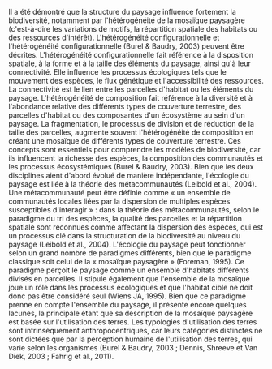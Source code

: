 Il a été démontré que la structure du paysage influence fortement la biodiversité, notamment par l'hétérogénéité de la mosaïque paysagère (c'est-à-dire les variations de motifs, la répartition spatiale des habitats ou des ressources d'intérêt). L'hétérogénéité configurationnelle et l'hétérogénéité configurationnelle (Burel & Baudry, 2003) peuvent être décrites. L'hétérogénéité configurationnelle fait référence à la disposition spatiale, à la forme et à la taille des éléments du paysage, ainsi qu'à leur connectivité. Elle influence les processus écologiques tels que le mouvement des espèces, le flux génétique et l'accessibilité des ressources. La connectivité est le lien entre les parcelles d'habitat ou les éléments du paysage. L'hétérogénéité de composition fait référence à la diversité et à l'abondance relative des différents types de couverture terrestre, des parcelles d'habitat ou des composantes d'un écosystème au sein d'un paysage. La fragmentation, le processus de division et de réduction de la taille des parcelles, augmente souvent l'hétérogénéité de composition en créant une mosaïque de différents types de couverture terrestre.  Ces concepts sont essentiels pour comprendre les modèles de biodiversité, car ils influencent la richesse des espèces, la composition des communautés et les processus écosystémiques (Burel & Baudry, 2003).
Bien que les deux disciplines aient d'abord évolué de manière indépendante, l'écologie du paysage est liée à la théorie des métacommunautés (Leibold et al., 2004). Une métacommunauté peut être définie comme « un ensemble de communautés locales liées par la dispersion de multiples espèces susceptibles d'interagir » : dans la théorie des métacommunautés, selon le paradigme du tri des espèces, la qualité des parcelles et la répartition spatiale sont reconnues comme affectant la dispersion des espèces, qui est un processus clé dans la structuration de la biodiversité au niveau du paysage (Leibold et al., 2004).
L'écologie du paysage peut fonctionner selon un grand nombre de paradigmes différents, bien que le paradigme classique soit celui de la « mosaïque paysagère » (Foreman, 1995). Ce paradigme perçoit le paysage comme un ensemble d'habitats différents divisés en parcelles. Il stipule également que l'ensemble de la mosaïque joue un rôle dans les processus écologiques et que l'habitat cible ne doit donc pas être considéré seul (Wiens JA, 1995). Bien que ce paradigme prenne en compte l'ensemble du paysage, il présente encore quelques lacunes, la principale étant que sa description de la mosaïque paysagère est basée sur l'utilisation des terres. Les typologies d'utilisation des terres sont intrinsèquement anthropocentriques, car leurs catégories distinctes ne sont dictées que par la perception humaine de l'utilisation des terres, qui varie selon les organismes (Burel & Baudry, 2003 ; Dennis, Shreeve et Van Diek, 2003 ; Fahrig et al., 2011).
